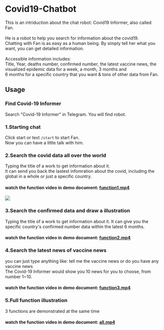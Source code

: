 # Covid19-Chatbot

This is an intriduction about the chat robot: Covid19 Informer, also called Fan.<br><br>
He is a robot to help you search for information about the covid19.<br>
Chatting with Fan is as easy as a human being. By simply tell her what you want, you can get detailed information.<br><br>
Accessible information includes: <br>Title, Year, deaths number, confirmed number, the latest vaccine news, the visualized
epidemic data for a week, a month, 3 months and <br>
6 months for a specific country that you want & tons of other data from Fan.


## Usage

### Find Covid-19 Informer
Search "Covid-19 Informer" in Telegram. You will find robot.<br>


### 1.Starting chat
Click start or text `/start` to start Fan.<br>
Now you can have a little talk with him.<br>

### 2.Search the covid data all over the world
Typing the title of a work to get information about it.<br>
It can send you back the lastest infomration about the covid, including the global in a whole
or just a specific country.<br>
#### watch the function video in demo document: [function1.mp4](https://github.com/littlecobber/Covid19-Chatbot/tree/main/demos)<br>
![](https://github.com/littlecobber/Covid19-Chatbot/tree/main/demos/function1.gif)

### 3.Search the confirmed data and draw a illustration
Typing the title of a work to get information about it.
It can give you the specific country's confirmed number data within the latest 6 months.
#### watch the function video in demo document: [function2.mp4](https://github.com/littlecobber/Covid19-Chatbot/tree/main/demos)<br>

### 4.Search the latest news of vaccine news
you can just type anything like: tell me the vaccine news or do you have any vaccine news<br>
The Covid-19 Informer would show you 10 news for you to choose, from number 1~10.
#### watch the function video in demo document: [function3.mp4](https://github.com/littlecobber/Covid19-Chatbot/tree/main/demos)<br>

### 5.Full function illustration
3 functions are demonstrated at the same time
#### watch the function video in demo document: [all.mp4](https://github.com/littlecobber/Covid19-Chatbot/tree/main/demos)<br>



